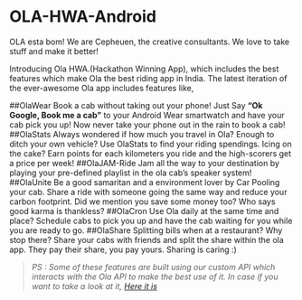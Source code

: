 # OLA-HWA-Android

OLA esta bom! We are Cepheuen, the creative consultants.
We love to take stuff and make it better!

Introducing Ola HWA.(Hackathon Winning App), which includes the best features which make Ola the best riding app in India.
The latest iteration of the ever-awesome Ola app includes features like,

##OlaWear
Book a cab without taking out your phone! Just Say **“Ok Google, Book me a cab”** to your Android Wear smartwatch and have your cab pick you up! Now never take your phone out in the rain to book a cab!
##OlaStats
Always wondered if how much you travel in Ola? Enough to ditch your own vehicle? Use OlaStats to find your riding spendings. Icing on the cake? Earn points for each kilometers you ride and the high-scorers get a price per week!
##OlaJAM-Ride
Jam all the way to your destination by playing your pre-defined playlist in the ola cab’s speaker system!
##OlaUnite
Be a good samaritan and a environment lover by Car Pooling your cab. Share a ride with someone going the same way and reduce your carbon footprint. Did we mention you save some money too? Who says good karma is thankless?
##OlaCron
Use Ola daily at the same time and place? Schedule cabs to pick you up and have the cab waiting for you while you are ready to go.
##OlaShare
Splitting bills when at a restaurant? Why stop there? Share your cabs with friends and split the share within the ola app. They pay their share, you pay yours. Sharing is caring :)


>*PS : Some of these features are built using our custom API which interacts with the Ola API to make the best use of it.
>In case if you want to take a look at it, [Here it is](https://github.com/Cepheuen/OLA-HWA)*
